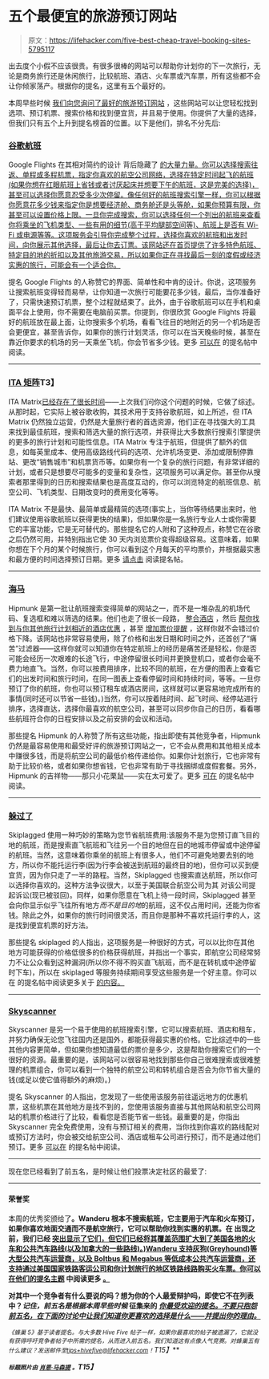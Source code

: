 # 五个最便宜的旅游预订网站

> 原文：<https://lifehacker.com/five-best-cheap-travel-booking-sites-5795117>

出去度个小假不应该很贵。有很多很棒的网站可以帮助你计划你的下一次旅行，无论是商务旅行还是休闲旅行，比较航班、酒店、火车票或汽车票，所有这些都不会让你倾家荡产。根据你的提名，这里有五个最好的。



本周早些时候 [我们向您询问了最好的旅游预订网站](https://lifehacker.com/whats-the-best-site-to-book-cheap-travel-1713752570) ，这些网站可以让您轻松找到选项、预订机票、搜索价格和找到便宜货，并且易于使用。你提供了大量的选择，但我们只有五个上升到提名榜首的位置。以下是他们，排名不分先后:

### [谷歌航班](https://www.google.com/flights/)

Google Flights 在其相对简约的设计 背后隐藏了 [的大量力量。你可以选择搜索往返、单程或多程机票，指定你喜欢的航空公司网络，选择在特定时间起飞的航班(如果你想在红眼航班上省钱或者讨厌起床并想要下午的航班，这是完美的选择)，甚至可以选择你愿意忍受多少次停留。像任何好的航班搜索引擎一样，你可以根据你愿意花多少钱来指定你是想要经济舱、商务舱还是头等舱，如果你预算有限，你甚至可以设置价格上限。一旦你完成搜索，你可以选择任何一个列出的航班来查看你将乘坐的飞机类型、一些有用的细节(高于平均腿部空间等)、航班上是否有 Wi-Fi 或电源等等。这项服务会引导你完成整个过程，选择你喜欢的航班和出发时间，向你展示其他选择，最后让你去订票。该网站还在首页提供了许多特色航班、特定目的地的折扣以及其他旅游交易，所以如果你正在寻找最后一刻的度假或经济实惠的旅行，可能会有一个适合你。](https://lifehacker.com/google-flights-search-is-a-powerful-intuitive-lightni-5839848)

提名 Google Flights 的人称赞它的界面、简单性和中肯的设计。你说，这项服务让搜索航班变得轻而易举，让你知道一次旅行可能要花多少钱，最后，当你准备好了，只需快速预订机票，整个过程就结束了。此外，由于谷歌航班可以在手机和桌面平台上使用，你不需要在电脑前买票。你提到，你很欣赏 Google Flights 将最好的航班放在最上面，让你搜索多个机场，看看飞往目的地附近的另一个机场是否会更便宜，甚至告诉你，如果你的旅行计划灵活，你可以在当天晚些时候，甚至在靠近你要求的机场的另一天乘坐飞机，你会节省多少钱。更多 [可以在](http://lifehacker.com/vote-google-flights-why-i-like-the-minimalist-design-1713858808) 的提名帖中阅读。

* * *

### [ITA 矩阵](http://matrix.itasoftware.com/)T3】

ITA Matrix[已经存在了很长时间](https://lifehacker.com/find-really-cheap-first-class-or-business-class-tickets-5928928)——上次我们问你这个问题的时候，它做了综述。从那时起，它实际上被谷歌收购，其技术用于支持谷歌航班，如上所述，但 ITA Matrix 仍然独立运营，仍然是大量旅行者的首选资源，他们正在寻找强大的工具来找到最佳航班，搜索和筛选大量的旅行选项，并获得比大多数旅行搜索引擎提供的更多的旅行计划和可能性信息。ITA Matrix 专注于航班，但提供了额外的信息，如每英里成本、使用高级路线代码的选项、允许机场变更、添加或限制停靠站、更改“销售城市”和机票货币等。如果你有一个复杂的旅行问题，有非常详细的计划，或者只是想要尽可能多的变量和复杂性，这项服务可以满足你。甚至你从搜索者那里得到的日历和搜索结果也是高度互动的，你可以浏览特定的航班信息、航空公司、飞机类型、日期改变时的费用变化等等。

ITA Matrix 不是最快、最简单或最精简的选项(事实上，当你等待结果出来时，他们建议使用谷歌航班以获得更快的结果)，但如果你是一名旅行专业人士或你需要它的丰富功能，它是无可替代的。那些提名它的人附和了这种观点，称赞它在谷歌之后仍然可用，并特别指出它使 30 天内浏览票价变得超级容易。这意味着，如果你想在下个月的某个时候旅行，你可以看到这个月每天的平均票价，并根据最实惠和最方便的时间选择预订日期。更多 [请点击](http://lifehacker.com/vote-ita-matrix-why-it-won-t-do-everything-in-fact-i-1713849298) 阅读提名帖。

* * *

### [海马](https://www.hipmunk.com/)

Hipmunk 是第一批让航班搜索变得简单的网站之一，而不是一堆杂乱的机场代码、复选框和难以筛选的结果。他们也走了很长一段路， [整合酒店](https://lifehacker.com/agony-free-flight-search-tool-hipmunk-now-searches-hote-5773560) ，然后 [帮你找到与你其他旅行计划相近的酒店优惠](https://lifehacker.com/hipmunk-updates-finds-great-hotels-near-your-destinati-1586118050) ，甚至 [增加票价提醒](https://lifehacker.com/hipmunk-adds-free-fare-alerts-to-its-flight-search-5952229) ，这样你就不会错过价格下降。该网站也非常容易使用，除了价格和出发日期和时间之外，还首创了“痛苦”过滤器——这样你就可以知道你在特定航班上的经历是痛苦还是轻松，你是否可能会经历一次艰难的长途飞行，中途停留很长时间并更换登机口，或者你会毫不费力地直飞。当然，你可以按费用排序，比较不同的航班，在方便的图表上查看它们的出发时间和旅行时间，在同一图表上查看停留时间和持续时间，等等。一旦你预订了你的航班，你也可以预订租车或酒店房间，这样就可以更容易地完成所有的事情(同时还可以节省一些钱)。)当然，你可以按着陆时间、起飞时间、经停站进行排序，选择直达，选择你最喜欢的航空公司，甚至可以同步你自己的日历，看看哪些航班符合你的日程安排以及之前安排的会议和活动。

那些提名 Hipmunk 的人称赞了所有这些功能，指出即使有其他竞争者，Hipmunk 仍然是最容易使用和最受好评的旅游预订网站之一，它不会从费用和其他相关成本中赚很多钱，而是将航空公司的最低价格传递给你。如果你计划旅行，它也非常有助于比较价格，或者如果你想省钱，它也非常有助于寻找捆绑或度假套餐。另外，Hipmunk 的吉祥物——那只小花栗鼠——实在太可爱了。更多 [可在](http://lifehacker.com/vote-hipmunk-why-hipmunk-used-to-be-entirely-flights-1713753648) 的提名帖中阅读。

* * *

### [躲过了](https://skiplagged.com/)

Skiplagged 使用一种巧妙的策略为您节省航班费用:该服务不是为您预订直飞目的地的航班，而是搜索直飞航班和飞往另一个目的地但在目的地城市停留或中途停留的航班。当然，这意味着你乘坐的航班上有很多人，他们不可避免地要去别的地方，所以你不能托运行李(因为行李会被送到航班的最终目的地)，但你可以买到便宜货，因为你只走了一半的路程。当然，Skiplagged 也搜索直达航班，所以你可以选择你喜欢的。这种方法争议很大，以至于美国联合航空公司为其 对该公司提起诉讼(现已被驳回)。同样，如果你愿意在飞机上待一段时间，Skiplagged 甚至会向你显示似乎飞往所有地方*而不是目的地*的航班，这不仅占用时间，还能为你省钱。除此之外，如果你的旅行时间很灵活，而且你是那种不喜欢托运行李的人，这是找到便宜机票的好方法。

那些提名 skiplaged 的人指出，这项服务是一种很好的方式，可以以比你在其他地方可能获得的价格低很多的价格获得航班，并指出一个事实，即航空公司经常努力不让公众看到这种漏洞(所以你不得不购买直飞航班，而不是在转机或中途停留时下车)，所以在 skiplaged 等服务持续期间享受这些服务是一个好主意。你可以在 的提名帖中阅读更多关于 [的内容。](http://lifehacker.com/vote-skiplagged-why-while-all-sites-for-airline-fligh-1713873260)

* * *

### [Skyscanner](http://www.skyscanner.com/)

Skyscanner 是另一个易于使用的航班搜索引擎，它可以搜索航班、酒店和租车，并努力确保无论您飞往国内还是国外，都能获得最实惠的价格。它比综述中的一些其他内容更简单，但如果你想知道最低的票价是多少，这是帮助你搜索它们的一个很好的资源。最重要的是，该网站可以很容易地找到那些你自己很难搜索或很难整理的机票组合，你可以看到一个独特的航空公司和转机组合是否会为你节省大量的钱(或足以使它值得额外的麻烦)。)

提名 Skyscanner 的人指出，您发现了一些使用该服务前往遥远地方的优惠机票，这些机票在其他地方是找不到的，您使用该服务直接与其他网站和航空公司网站的机票价格进行了比较，看看您是否能节省一些钱。最重要的是，你指出 Skyscanner 完全免费使用，没有与预订相关的费用，当你找到你喜欢的路线配对或预订方法时，你会被交给航空公司、酒店或租车公司进行预订，而不是通过他们预订。更多 [可以在](http://lifehacker.com/vote-skyscanner-why-skyscanner-is-a-simple-to-use-too-1713849672) 的提名帖中阅读。

* * *

现在您已经看到了前五名，是时候让他们投票决定社区的最爱了:

* * *

#### 荣誉奖

本周的优秀奖颁给了[](https://www.wanderu.com/)**。Wanderu 根本不搜索航班，它主要用于汽车和火车预订，如果你喜欢地面交通而不是航空旅行，它可以帮助你找到实惠的机票。在 出现之前，我们已经 [突出显示了它们，但它们已经将其覆盖范围扩大到了美国各地的火车和公共汽车路线(以及加拿大的一些路线)。)Wanderu 支持灰狗(Greyhound)等大型公共汽车运营商，以及 Boltbus 和 Megabus 等低成本公共汽车运营商，还支持通过美国国家铁路客运公司和你计划旅行的地区铁路线路购买火车票。你可以在他们的提名主题](https://lifehacker.com/wanderu-finds-and-books-cheap-bus-or-train-tickets-for-1533246217) 中阅读更多 [。](http://lifehacker.com/vote-wanderu-why-i-love-wanderu-because-it-is-the-onl-1713872281)**

**对其中一个竞争者有什么要说的吗？想为你的个人最爱辩护吗，即使它不在列表中？*记住，前五名是根据本周早些时候* 征集来的 [*你最受欢迎的提名。不要只抱怨前五名，在下面的讨论中让我们知道你更喜欢的选择是什么——并提出你的理由。*](http://lifehacker.com)**

***<small>《蜂巢 5》基于读者提名。与大多数 Hive Five 帖子一样，如果你最喜欢的帖子被遗漏了，它就没有获得呼吁竞争者帖子中所需的提名，从而进入前五名。我们知道这有点像人气竞赛。对蜂巢五有什么建议？发送邮件至</small>*[*<small>tips+hivefive@lifehacker.com</small>*](mailto:tips+hivefive@lifehacker.com)*<small>！</small>T15】***

***<small>标题照片由</small>* [*<small>肖恩·马森提</small>*](https://www.flickr.com/photos/smemon/4820389847/) *<small>。</small>T15】***